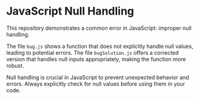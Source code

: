 # JavaScript Null Handling

This repository demonstrates a common error in JavaScript:  improper null handling.

The file `bug.js` shows a function that does not explicitly handle null values, leading to potential errors. The file `bugSolution.js` offers a corrected version that handles null inputs appropriately, making the function more robust.

Null handling is crucial in JavaScript to prevent unexpected behavior and errors. Always explicitly check for null values before using them in your code.